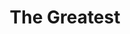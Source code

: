---
pid: ls4
title: The Greatest
location_transcription: 
coordinates: "[-75.1642544, 39.9525137]"
zipcode: '19107'
gen_neighborhood: Center City
neighborhood: Washington Square West,Avenue of The Arts,Midtown Village,Chinatown
outside_phl: 
age: '58'
age_range: 50-59
instagram: 
image_file_name: ls_4.jpg
proposal_transcription: A statue of Muhammad Ali posing with his quick jab.
topic: African Americans,Person,Sports
topic_summary: 0, 0, 0
type: Sculpture Statue
keywords_other: Muhammad Ali, Dilworth Park
credit: Donald Gould
image_labels: 
twitter: 
facebook: 
permalink: "/monuments/ls4/"
layout: item-page
---